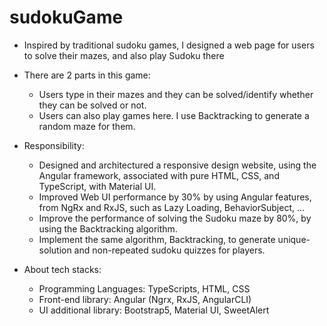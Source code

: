 # sudokuGame
- Inspired by traditional sudoku games, I designed a web page for users to solve their mazes, and also play Sudoku there
- There are 2 parts in this game: 
  - Users type in their mazes and they can be solved/identify whether they can be solved or not.
  - Users can also play games here. I use Backtracking to generate a random maze for them.
 
- Responsibility:
  - Designed and architectured a responsive design website, using the Angular framework, associated with pure HTML, CSS, and TypeScript, with Material UI.
  - Improved Web UI performance by 30% by using Angular features, from NgRx and RxJS, such as Lazy Loading, BehaviorSubject, ...
  - Improve the performance of solving the Sudoku maze by 80%, by using the Backtracking algorithm.
  - Implement the same algorithm, Backtracking, to generate unique-solution and non-repeated sudoku quizzes for players.

- About tech stacks:
  - Programming Languages: TypeScripts, HTML, CSS
  - Front-end library: Angular (Ngrx, RxJS, AngularCLI)
  - UI additional library: Bootstrap5, Material UI, SweetAlert 
    
